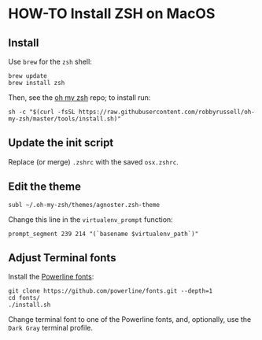# HOW-TO Install ZSH on MacOS

## Install

Use `brew` for the `zsh` shell:

    brew update
    brew install zsh

Then, see the [oh my zsh](https://github.com/robbyrussell/oh-my-zsh) repo; to install run:

    sh -c "$(curl -fsSL https://raw.githubusercontent.com/robbyrussell/oh-my-zsh/master/tools/install.sh)"


## Update the init script

Replace (or merge) `.zshrc` with the saved `osx.zshrc`.

## Edit the theme

    subl ~/.oh-my-zsh/themes/agnoster.zsh-theme

Change this line in the `virtualenv_prompt` function:

    prompt_segment 239 214 "(`basename $virtualenv_path`)"

## Adjust Terminal fonts

Install the [Powerline fonts](https://github.com/powerline/fonts):

    git clone https://github.com/powerline/fonts.git --depth=1
    cd fonts/
    ./install.sh 

Change terminal font to one of the Powerline fonts, and, optionally,
use the `Dark Gray` terminal profile.
